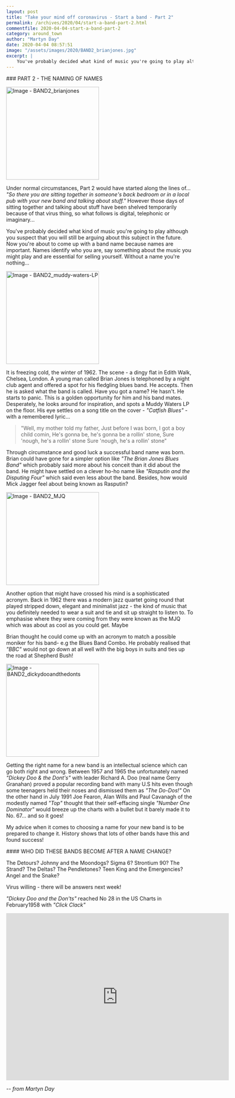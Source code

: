 ```yaml
---
layout: post
title: "Take your mind off coronavirus - Start a band - Part 2"
permalink: /archives/2020/04/start-a-band-part-2.html
commentfile: 2020-04-04-start-a-band-part-2
category: around_town
author: "Martyn Day"
date: 2020-04-04 08:57:51
image: "/assets/images/2020/BAND2_brianjones.jpg"
excerpt: |
    You've probably decided what kind of music you're going to play although you suspect that you will still be arguing about this subject in the future. Now you're about to come up with a band name because names are important. Names identify who you are, say something about the music you might play and are essential for selling yourself. Without a name you're nothing...
---
```

<div markdown="1" class="box">
### PART 2 - THE NAMING OF NAMES

<a href="/assets/images/2020/BAND2_brianjones.jpg" title="Click for a larger image"><img src="/assets/images/2020/BAND2_brianjones-thumb.jpg" width="250" alt="Image - BAND2_brianjones"  class="photo right"/></a>

Under normal circumstances, Part 2 would have started along the lines of... <em>"So there you are sitting together in someone's back bedroom or in a local pub with your new band and talking about stuff."</em> However those days of sitting together and talking about stuff have been shelved temporarily because of that virus thing, so what follows is digital, telephonic or imaginary...

</div>

You've probably decided what kind of music you're going to play although you suspect that you will still be arguing about this subject in the future. Now you're about to come up with a band name because names are important. Names identify who you are, say something about the music you might play and are essential for selling yourself. Without a name you're nothing...

<a href="/assets/images/2020/BAND2_muddy-waters-LP.jpg" title="Click for a larger image"><img src="/assets/images/2020/BAND2_muddy-waters-LP-thumb.jpg" width="250" alt="Image - BAND2_muddy-waters-LP"  class="photo right"/></a>

It is freezing cold, the winter of 1962.  The scene - a dingy flat in Edith Walk, Chelsea, London. A young man called Brian Jones is telephoned by a night club agent and offered a spot for his fledgling blues band. He accepts. Then he is asked what the band is called. Have you got a name? He hasn't. He starts to panic. This is a golden opportunity for him and his band mates. Desperately, he looks around for inspiration, and spots a Muddy Waters LP on the floor. His eye settles on a song title on the cover - <em>"Catfish Blues"</em> - with a remembered lyric...

> "Well, my mother told my father,
> Just before I was born,
> I got a boy child comin,
> He's gonna be, he's gonna be a rollin' stone,
> Sure 'nough, he's a rollin' stone
> Sure 'nough, he's a rollin' stone"

Through circumstance and good luck a successful band name was born. Brian could have gone for a simpler option like <em>"The Brian Jones Blues Band"</em> which probably said more about his conceit than it did about the band. He might have settled on a clever ho-ho name like <em>"Rasputin and the Disputing Four"</em> which said even less about the band. Besides, how would Mick Jagger feel about being known as Rasputin?

<a href="/assets/images/2020/BAND2_MJQ.jpg" title="Click for a larger image"><img src="/assets/images/2020/BAND2_MJQ-thumb.jpg" width="250" alt="Image - BAND2_MJQ"  class="photo right"/></a>

Another option that might have crossed his mind is a sophisticated acronym. Back in 1962 there was a modern jazz quartet going round that played stripped down, elegant and minimalist jazz - the kind of music that you definitely needed to wear a suit and tie and sit up straight to listen to. To emphasise where they were coming from they were known as the MJQ which was about as cool as you could get. Maybe

Brian thought he could come up with an acronym to match a possible moniker for his band- e.g the Blues Band Combo. He probably realised that <em>"BBC"</em> would not go down at all well with the big boys in suits and ties up the road at Shepherd Bush!


<a href="/assets/images/2020/BAND2_dickydooandthedonts.jpg" title="Click for a larger image"><img src="/assets/images/2020/BAND2_dickydooandthedonts-thumb.jpg" width="250" alt="Image - BAND2_dickydooandthedonts"  class="photo right"/></a>

Getting the right name for a new band is an intellectual science which can go both right and wrong. Between 1957 and 1965 the unfortunately named <em>"Dickey Doo & the Dont's"</em> with leader Richard A. Doo (real name Gerry Granahan) proved a popular recording band with many U.S hits even though some teenagers held their noses and dismissed them as <em>"The Do-Dos!"</em> On the other hand in July 1991 Joe Fearon, Alan Wills and Paul Cavanagh of the modestly named <em>"Top"</em> thought that their self-effacing single <em>"Number One Dominator"</em> would breeze up the charts with a bullet but it barely made it to No. 67... and so it goes!

My advice when it comes to choosing a name for your new band is to be prepared to change it. History shows that lots of other bands have this and found success!

<div markdown="1" class="box">
#### WHO DID THESE BANDS BECOME AFTER A NAME CHANGE?

The Detours? Johnny and the Moondogs? Sigma 6? Strontium 90? The Strand? The Deltas? The Pendletones? Teen King and the Emergencies? Angel and the Snake?

Virus willing - there will be answers next week!
</div>

<div markdown="1" class="box">

<em>"Dickey Doo and the Don'ts"</em> reached No 28 in the US Charts in February1958 with <em>"Click Clack"</em>

<iframe width="600" height="450" src="https://www.youtube-nocookie.com/embed/fvyfHVai0Qs?rel=0" frameborder="0" allowfullscreen></iframe>

</div>

<cite>-- from Martyn Day</cite>
